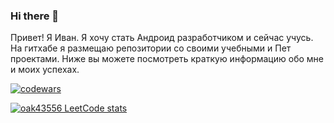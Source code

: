 ### Hi there 👋
Привет! Я Иван. Я хочу стать Андроид разработчиком и сейчас учусь. На гитхабе я размещаю репозитории со своими учебными и Пет проектами. Ниже вы можете посмотреть краткую информацию обо мне и моих успехах.


[![codewars](https://www.codewars.com/users/JohnGudron/badges/large)](https://www.codewars.com/users/JohnGudron)

[![oak43556 LeetCode stats](https://leetcode-stats-six.vercel.app/api?username=oak43556)](https://github.com/KnlnKS/leetcode-stats)



<!--
**JohnGudron/JohnGudron** is a ✨ _special_ ✨ repository because its `README.md` (this file) appears on your GitHub profile.

Here are some ideas to get you started:

- 🔭 I’m currently working on ...
- 🌱 I’m currently learning ...
- 👯 I’m looking to collaborate on ...
- 🤔 I’m looking for help with ...
- 💬 Ask me about ...
- 📫 How to reach me: ...
- 😄 Pronouns: ...
- ⚡ Fun fact: ...
-->
